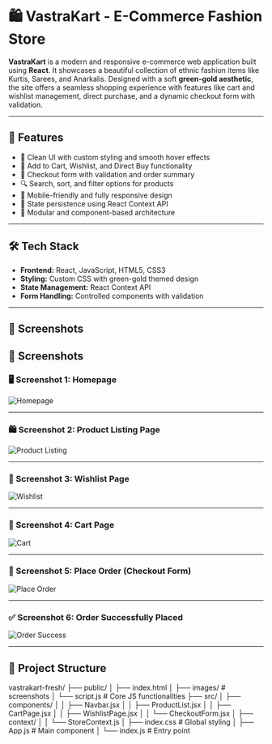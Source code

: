 # 🛍️ VastraKart - E-Commerce Fashion Store

**VastraKart** is a modern and responsive e-commerce web application built using **React**. It showcases a beautiful collection of ethnic fashion items like Kurtis, Sarees, and Anarkalis. Designed with a soft **green-gold aesthetic**, the site offers a seamless shopping experience with features like cart and wishlist management, direct purchase, and a dynamic checkout form with validation.

---

## 🚀 Features

- 🌿 Clean UI with custom styling and smooth hover effects
- 🛒 Add to Cart, Wishlist, and Direct Buy functionality
- 📝 Checkout form with validation and order summary
- 🔍 Search, sort, and filter options for products
- 📱 Mobile-friendly and fully responsive design
- 🔁 State persistence using React Context API
- 🎯 Modular and component-based architecture

---

## 🛠️ Tech Stack

- **Frontend:** React, JavaScript, HTML5, CSS3
- **Styling:** Custom CSS with green-gold themed design
- **State Management:** React Context API
- **Form Handling:** Controlled components with validation

---

## 📸 Screenshots

## 📸 Screenshots

### 🖥️ Screenshot 1: Homepage
![Homepage](/images/screenshot1.png)

---

### 🛍️ Screenshot 2: Product Listing Page
![Product Listing](/images/screenshot2.png)

---

### 💖 Screenshot 3: Wishlist Page
![Wishlist](/images/screenshot3.png)

---

### 🛒 Screenshot 4: Cart Page
![Cart](/images/screenshot4.png)

---

### 🧾 Screenshot 5: Place Order (Checkout Form)
![Place Order](/images/screenshot5.png)

---

### ✅ Screenshot 6: Order Successfully Placed
![Order Success](/images/screenshot6.png)


---

## 📂 Project Structure
vastrakart-fresh/
├── public/
│ ├── index.html
│ ├── images/ # screenshots
│ └── script.js # Core JS functionalities
├── src/
│ ├── components/
│ │ ├── Navbar.jsx
│ │ ├── ProductList.jsx
│ │ ├── CartPage.jsx
│ │ ├── WishlistPage.jsx
│ │ └── CheckoutForm.jsx
│ ├── context/
│ │ └── StoreContext.js
│ ├── index.css # Global styling
│ ├── App.js # Main component
│ └── index.js # Entry point



